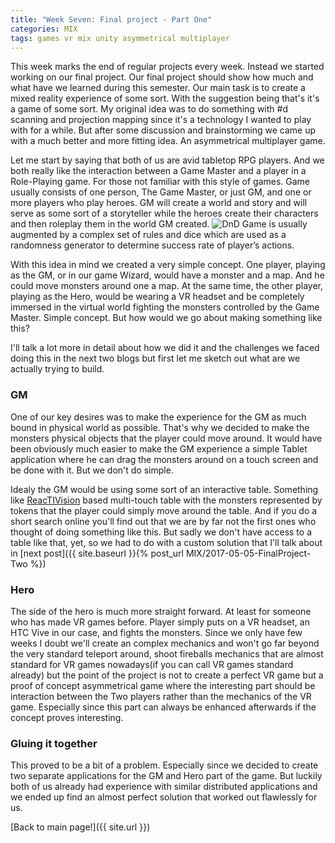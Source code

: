 ```yaml
---
title: "Week Seven: Final project - Part One"
categories: MIX
tags: games vr mix unity asymmetrical multiplayer 
---
```


This week marks the end of regular projects every week. Instead we started working on our final project.
Our final project should show how much and what have we learned during this semester. Our main task is to create a mixed reality experience of some sort. With the suggestion being that's it's a game of some sort.
My original idea was to do something with #d scanning and projection mapping since it's a technology I wanted to play with for a while. But after some discussion and brainstorming we came up with a much better and more fitting idea. An asymmetrical multiplayer game.

Let me start by saying that both of us are avid tabletop RPG players. And we both really like the interaction between a Game Master and a player in a Role-Playing game.
For those not familiar with this style of games.
Game usually consists of one person, The Game Master, or just GM, and one or more players who play heroes.
GM will create a world and story and will serve as some sort of a storyteller while the heroes create their characters and then roleplay them in the world GM created.
![DnD]({{site.url}}/images/MixWeekSeven/dnd.jpg)
Game is usually augmented by a complex set of rules and dice which are used as a randomness generator to determine success rate of player’s actions.

With this idea in mind we created a very simple concept. One player, playing as the GM, or in our game Wizard, would have a monster and a map. And he could move monsters around one a map. At the same time, the other player, playing as the Hero, would be wearing a VR headset and be completely immersed in the virtual world fighting the monsters controlled by the Game Master.
Simple concept. But how would we go about making something like this?

I'll talk a lot more in detail about how we did it and the challenges we faced doing this in the next two blogs but first let me sketch out what are we actually trying to build.

### GM

One of our key desires was to make the experience for the GM as much bound in physical world as possible. That's why we decided to make the monsters physical objects that the player could move around.
It would have been obviously much easier to make the GM experience a simple Tablet application where he can drag the monsters around on a touch screen and be done with it. But we don't do simple.

Idealy the GM would be using some sort of an interactive table. Something like [ReacTIVision](http://reactivision.sourceforge.net/) based multi-touch table with the monsters represented by tokens that the player could simply move around the table. And if you do a short search online you'll find out that we are by far not the first ones who thought of doing something like this.
But sadly we don't have access to a table like that, yet, so we had to do with a custom solution that I'll talk about in [next post]({{ site.baseurl }}{% post_url MIX/2017-05-05-FinalProject-Two %})

### Hero

The side of the hero is much more straight forward. At least for someone who has made VR games before. Player simply puts on a VR headset, an HTC Vive in our case, and fights the monsters. Since we only have few weeks I doubt we'll create an complex mechanics and won't go far beyond the very standard teleport around, shoot fireballs mechanics that are almost standard for VR games nowadays(if you can call VR games standard already) but the point of the project is not to create a perfect VR game but a proof of concept asymmetrical game where the interesting part should be interaction between the Two players rather than the mechanics of the VR game. Especially since this part can always be enhanced afterwards if the concept proves interesting.

### Gluing it together

This proved to be a bit of a problem. Especially since we decided to create two separate applications for the GM and Hero part of the game. But luckily both of us already had experience with similar distributed applications and we ended up find an almost perfect solution that worked out flawlessly for us.

[Back to main page!]({{ site.url }})
